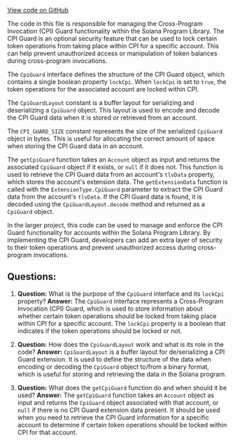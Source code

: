 [View code on GitHub](https://github.com/solana-labs/solana-program-library/token/js/src/extensions/cpiGuard/state.ts)

The code in this file is responsible for managing the Cross-Program Invocation (CPI) Guard functionality within the Solana Program Library. The CPI Guard is an optional security feature that can be used to lock certain token operations from taking place within CPI for a specific account. This can help prevent unauthorized access or manipulation of token balances during cross-program invocations.

The `CpiGuard` interface defines the structure of the CPI Guard object, which contains a single boolean property `lockCpi`. When `lockCpi` is set to `true`, the token operations for the associated account are locked within CPI.

The `CpiGuardLayout` constant is a buffer layout for serializing and deserializing a `CpiGuard` object. This layout is used to encode and decode the CPI Guard data when it is stored or retrieved from an account.

The `CPI_GUARD_SIZE` constant represents the size of the serialized `CpiGuard` object in bytes. This is useful for allocating the correct amount of space when storing the CPI Guard data in an account.

The `getCpiGuard` function takes an `Account` object as input and returns the associated `CpiGuard` object if it exists, or `null` if it does not. This function is used to retrieve the CPI Guard data from an account's `tlvData` property, which stores the account's extension data. The `getExtensionData` function is called with the `ExtensionType.CpiGuard` parameter to extract the CPI Guard data from the account's `tlvData`. If the CPI Guard data is found, it is decoded using the `CpiGuardLayout.decode` method and returned as a `CpiGuard` object.

In the larger project, this code can be used to manage and enforce the CPI Guard functionality for accounts within the Solana Program Library. By implementing the CPI Guard, developers can add an extra layer of security to their token operations and prevent unauthorized access during cross-program invocations.
## Questions: 
 1. **Question:** What is the purpose of the `CpiGuard` interface and its `lockCpi` property?
   **Answer:** The `CpiGuard` interface represents a Cross-Program Invocation (CPI) Guard, which is used to store information about whether certain token operations should be locked from taking place within CPI for a specific account. The `lockCpi` property is a boolean that indicates if the token operations should be locked or not.

2. **Question:** How does the `CpiGuardLayout` work and what is its role in the code?
   **Answer:** `CpiGuardLayout` is a buffer layout for de/serializing a CPI Guard extension. It is used to define the structure of the data when encoding or decoding the `CpiGuard` object to/from a binary format, which is useful for storing and retrieving the data in the Solana program.

3. **Question:** What does the `getCpiGuard` function do and when should it be used?
   **Answer:** The `getCpiGuard` function takes an `Account` object as input and returns the `CpiGuard` object associated with that account, or `null` if there is no CPI Guard extension data present. It should be used when you need to retrieve the CPI Guard information for a specific account to determine if certain token operations should be locked within CPI for that account.